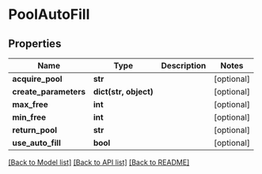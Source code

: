# PoolAutoFill

## Properties
Name | Type | Description | Notes
------------ | ------------- | ------------- | -------------
**acquire_pool** | **str** |  | [optional] 
**create_parameters** | **dict(str, object)** |  | [optional] 
**max_free** | **int** |  | [optional] 
**min_free** | **int** |  | [optional] 
**return_pool** | **str** |  | [optional] 
**use_auto_fill** | **bool** |  | [optional] 

[[Back to Model list]](../README.md#documentation-for-models) [[Back to API list]](../README.md#documentation-for-api-endpoints) [[Back to README]](../README.md)


